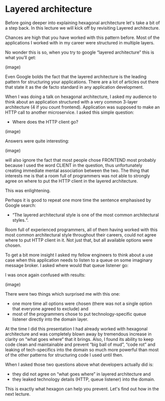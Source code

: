 # Layered architecture

Before going deeper into explaining hexagonal architecture let's take a bit of a step back.
In this lecture we will kick off by revisiting Layered architecture.

Chances are high that you have worked with this pattern before.
Most of the applications I worked with in my career were structured in multiple layers.


No wonder this is so, when you try to google “layered architecture” this is what you’ll get:

(image)

Even Google bolds the fact that the layered architecture is the leading pattern for structuring your applications.
There are a lot of articles out there that state it as the de facto standard in any application development.

When I was doing a talk on hexagonal architecture, I asked my audience to think about an application structured with a
very common 3-layer architecture (4 if you count frontend).
Application was supposed to make an HTTP call to another microservice.
I asked this simple question:

* Where does the HTTP client go?

(image)

Answers were quite interesting:

(image)

 will also ignore the fact that most people chose FRONTEND most probably because I used the word CLIENT in the question,
 thus unfortunately creating immediate mental association between the two.
 The thing that interests me is that a room full of programmers was not able to strongly agree on where to put the HTTP
 client in the layered architecture.

This was enlightening.

Perhaps it is good to repeat one more time the sentence emphasised by Google search:

* “The layered architectural style is one of the most common architectural styles.“.

Room full of experienced programmers, all of them having worked with this most common architectural style throughout
their careers, could not agree where to put HTTP client in it.
Not just that, but all available options were chosen.

To get a bit more insight I asked my fellow engineers to think about a use case when this application needs to listen
to a queue on some imaginary message broker.
I asked where would that queue listener go:

I was once again confused with results:

(image)

There were two things which surprised me with this one:

* one more time all options were chosen (there was not a single option that everyone agreed to exclude) and
* most of the programmers chose to put technology-specific queue listener directly into the domain layer.

At the time I did this presentation I had already worked with hexagonal architecture and was completely blown away by
tremendous increase in clarity on “what goes where“ that it brings.
Also, I found its ability to keep code clean and maintainable and prevent “big ball of mud”, “code rot” and leaking of
tech-specifics into the domain so much more powerful than most of the other patterns for structuring code I used until
then.

When I asked those two questions above what developers actually did is:

* they did not agree on “what goes where” in layered architecture and
* they leaked technology details (HTTP, queue listener) into the domain.

This is exactly what hexagon can help you prevent.
Let's find out how in the next lecture.